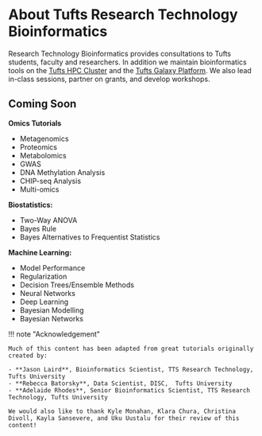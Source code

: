 # About Tufts Research Technology Bioinformatics

Research Technology Bioinformatics provides consultations to Tufts students, faculty and researchers. 
In addition we maintain bioinformatics tools on the [Tufts HPC Cluster](https://it.tufts.edu/high-performance-computing) and the [Tufts Galaxy Platform](https://galaxy.pax.tufts.edu). 
We also lead in-class sessions, partner on grants, and develop workshops.

## Coming Soon

**Omics Tutorials**

- Metagenomics
- Proteomics
- Metabolomics
- GWAS
- DNA Methylation Analysis
- CHIP-seq Analysis
- Multi-omics

**Biostatistics:**

- Two-Way ANOVA
- Bayes Rule
- Bayes Alternatives to Frequentist Statistics

**Machine Learning:**

- Model Performance
- Regularization
- Decision Trees/Ensemble Methods
- Neural Networks
- Deep Learning
- Bayesian Modelling
- Bayesian Networks

!!! note "Acknowledgement"

    Much of this content has been adapted from great tutorials originally created by:
    
    - **Jason Laird**, Bioinformatics Scientist, TTS Research Technology, Tufts University
    - **Rebecca Batorsky**, Data Scientist, DISC,  Tufts University
    - **Adelaide Rhodes**, Senior Bioinformatics Scientist, TTS Research Technology, Tufts University
        
    We would also like to thank Kyle Monahan, Klara Chura, Christina Divoll, Kayla Sansevere, and Uku Uustalu for their review of this content!
